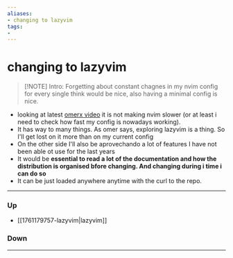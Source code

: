 ```yaml
---
aliases:
- changing to lazyvim
tags:
- 
---
```

# changing to lazyvim
> [!NOTE] Intro: 
> Forgetting about constant chagnes in my nvim config for every single think would be nice, also having a minimal config is nice. 

- looking at latest [omerx video](https://www.youtube.com/watch?v=evCmP4hH7ZU) it is not making nvim slower (or at least i need to check how fast my config is nowadays working).
- It has way to many things. As omer says, exploring lazyvim is a thing. So I'll get lost on it more than on my current config
- On the other side I'll also be aprovechando a lot of features I have not been able ot use for the last years
- It would be **essential to read a lot of the documentation and how the distribution is organised bfore changing. And changing during i time i can do so**
- It can be just loaded anywhere anytime with the curl to the repo. 

***
### Up
- [[1761179757-lazyvim|lazyvim]]
### Down
***
